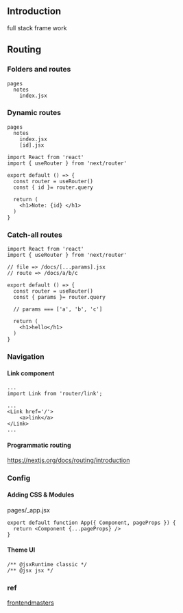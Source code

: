 ## Introduction

full stack frame work

## Routing

### Folders and routes

```
pages
  notes
    index.jsx
```

### Dynamic routes

```
pages
  notes
    index.jsx
    [id].jsx
```

```
import React from 'react'
import { useRouter } from 'next/router'

export default () => {
  const router = useRouter()
  const { id }= router.query

  return (
    <h1>Note: {id} </h1>
  )
}

```

### Catch-all routes

```
import React from 'react'
import { useRouter } from 'next/router'

// file => /docs/[...params].jsx
// route => /docs/a/b/c

export default () => {
  const router = useRouter()
  const { params }= router.query

  // params === ['a', 'b', 'c']

  return (
    <h1>hello</h1>
  )
}
```

### Navigation

#### Link component

```
...
import Link from 'router/link';

...
<Link href='/'>
    <a>link</a>
</Link>
...
```

#### Programmatic routing

https://nextjs.org/docs/routing/introduction

### Config

#### Adding CSS & Modules

pages/\_app.jsx

```
export default function App({ Component, pageProps }) {
  return <Component {...pageProps} />
}
```

#### Theme UI

```
/** @jsxRuntime classic */
/** @jsx jsx */
```

### ref

[frontendmasters](https://hendrixer.github.io/nextjs-course/)
